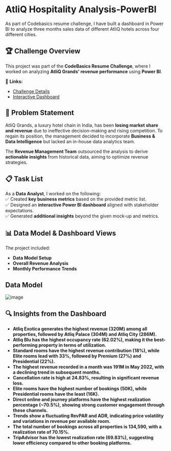 # AtliQ Hospitality Analysis-PowerBI
As part of Codebasics resume challenge, I have built a dashboard in Power BI to analyze three months sales data of different AtliQ hotels across four different cities.

## 🏆 Challenge Overview  
This project was part of the **CodeBasics Resume Challenge**, where I worked on analyzing **AtliQ Grands' revenue performance** using **Power BI**.  

🔗 **Links:**  
- [Challenge Details](https://codebasics.io/challenge/codebasics-resume-project-challenge/4)  
- [Interactive Dashboard](https://app.powerbi.com/view?r=eyJrIjoiMDE2MmVmNTMtNTgzNi00ZDQxLWJkODYtMTBmYzYyOWMzZDkxIiwidCI6ImM2ZTU0OWIzLTVmNDUtNDAzMi1hYWU5LWQ0MjQ0ZGM1YjJjNCJ9)  

## 📌 Problem Statement  
AtliQ Grands, a luxury hotel chain in India, has been **losing market share and revenue** due to ineffective decision-making and rising competition. To regain its position, the management decided to incorporate **Business & Data Intelligence** but lacked an in-house data analytics team.  

The **Revenue Management Team** outsourced the analysis to derive **actionable insights** from historical data, aiming to optimize revenue strategies.  

## 📋 Task List  
As a **Data Analyst**, I worked on the following:  
✅ Created **key business metrics** based on the provided metric list.  
✅ Designed an **interactive Power BI dashboard** aligned with stakeholder expectations.  
✅ Generated **additional insights** beyond the given mock-up and metrics.  

## 📊 Data Model & Dashboard Views  
The project included:  
- **Data Model Setup** 
- **Overall Revenue Analysis**  
- **Monthly Performance Trends**  

## Data Model
![image](https://github.com/user-attachments/assets/941722e6-14a7-4381-871d-8a0b4e99ca6d)

## 🔍 Insights from the Dashboard  
- **Atliq Exotica generates the highest revenue (320M) among all properties, followed by Atliq Palace (304M) and Atliq City (286M).**
- **Atliq Blu has the highest occupancy rate (62.02%), making it the best-performing property in terms of utilization.**
- **Standard rooms have the highest revenue contribution (18%), while Elite rooms lead with 33%, followed by Premium (27%) and Presidential (22%).**
- **The highest revenue recorded in a month was 191M in May 2022, with a declining trend in subsequent months.**
- **Cancellation rate is high at 24.83%, resulting in significant revenue loss.**
- **Elite rooms have the highest number of bookings (50K), while Presidential rooms have the least (16K).**
- **Direct online and journey platforms have the highest realization percentage (~70.5%), showing strong customer engagement through these channels.**
- **Trends show a fluctuating RevPAR and ADR, indicating price volatility and variations in revenue per available room.**
- **The total number of bookings across all properties is 134,590, with a realization rate of 70.15%.**
- **TripAdvisor has the lowest realization rate (69.83%), suggesting lower efficiency compared to other booking platforms.**
